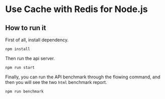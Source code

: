 # Use Cache with Redis for Node.js

## How to run it

First of all, install dependency.

`npm install`

Then run the api server.

`npm run start`

Finally, you can run the API benchmark through the flowing command, and then you will see the two `html` benchmark report.

`npm run benchmark`
